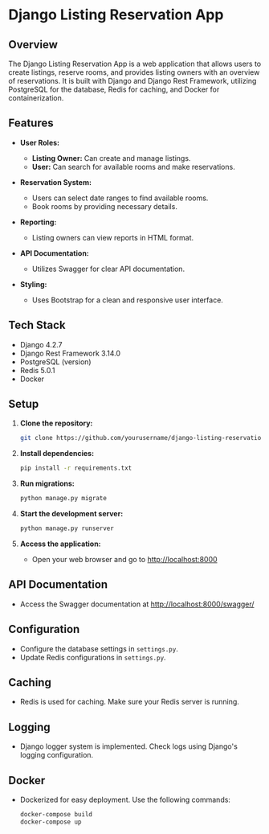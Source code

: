 # Django Listing Reservation App


## Overview

The Django Listing Reservation App is a web application that allows users to create listings, reserve rooms, and provides listing owners with an overview of reservations. It is built with Django and Django Rest Framework, utilizing PostgreSQL for the database, Redis for caching, and Docker for containerization.

## Features

- **User Roles:**
  - **Listing Owner:** Can create and manage listings.
  - **User:** Can search for available rooms and make reservations.

- **Reservation System:**
  - Users can select date ranges to find available rooms.
  - Book rooms by providing necessary details.

- **Reporting:**
  - Listing owners can view reports in HTML format.

- **API Documentation:**
  - Utilizes Swagger for clear API documentation.

- **Styling:**
  - Uses Bootstrap for a clean and responsive user interface.

## Tech Stack

- Django 4.2.7
- Django Rest Framework 3.14.0
- PostgreSQL  (version)
- Redis 5.0.1
- Docker

## Setup

1. **Clone the repository:**
    ```bash
    git clone https://github.com/yourusername/django-listing-reservation.git
    ```

2. **Install dependencies:**
    ```bash
    pip install -r requirements.txt
    ```

3. **Run migrations:**
    ```bash
    python manage.py migrate
    ```

4. **Start the development server:**
    ```bash
    python manage.py runserver
    ```

5. **Access the application:**
    - Open your web browser and go to [http://localhost:8000](http://localhost:8000)

## API Documentation

- Access the Swagger documentation at [http://localhost:8000/swagger/](http://localhost:8000/swagger/)

## Configuration

- Configure the database settings in `settings.py`.
- Update Redis configurations in `settings.py`.

## Caching

- Redis is used for caching. Make sure your Redis server is running.

## Logging

- Django logger system is implemented. Check logs using Django's logging configuration.

## Docker

- Dockerized for easy deployment. Use the following commands:

    ```bash
    docker-compose build
    docker-compose up
    ```